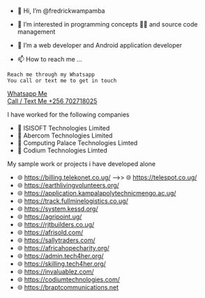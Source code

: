 - 👋 Hi, I’m @fredrickwampamba
- 👀 I’m interested in programming concepts 👨‍💻 and source code management
- 🌱 I’m a web developer and Android application developer


- 📫 How to reach me ...
```
Reach me through my Whatsapp
You call or text me to get in touch
```
<a href="https://wa.me/256702718025">Whatsapp Me</a>
<br>
<a href="tel:+256702718025">Call / Text Me  +256 702718025</a>

I have worked for the following companies 
- 🏨 ISISOFT Technologies Limited
- 🏨 Abercom Technologies Limited
- 🏨 Computing Palace Technologies Limted
- 🏨 Codium Technologies Limted

My sample work or projects i have developed alone
- 🌐 https://billing.telekonet.co.ug/ -->> 🌐 https://telespot.co.ug/
- 🌐 https://earthlivingvolunteers.org/
- 🌐 https://application.kampalapolytechnicmengo.ac.ug/
- 🌐 https://track.fullminelogistics.co.ug/
- 🌐 https://system.kessd.org/
- 🌐 https://agripoint.ug/
- 🌐 https://rjtbuilders.co.ug/
- 🌐 https://afrisold.com/
- 🌐 https://sallytraders.com/
- 🌐 https://africahopecharity.org/
- 🌐 https://admin.tech4her.org/
- 🌐 https://skilling.tech4her.org/
- 🌐 https://invaluablez.com/
- 🌐 https://codiumtechnologies.com/
- 🌐 https://braptcommunications.net
<!---
fredrickwampamba/fredrickwampamba is a ✨ special ✨ repository because its `README.md` (this file) appears on your GitHub profile.
You can click the Preview link to take a look at your changes.
--->
